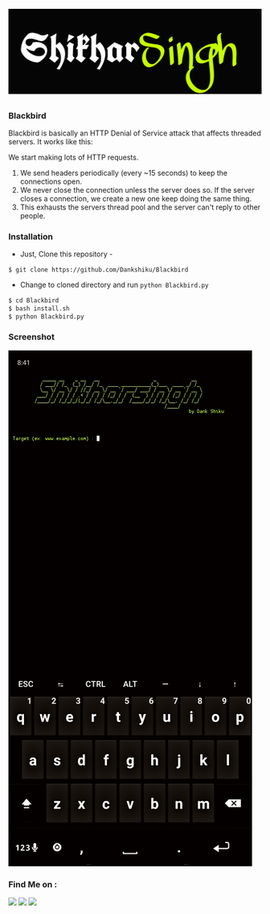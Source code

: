 <p align="center">
  <img src="./Images/logo.png">
</p>

##
<h3>Blackbird</h3>
Blackbird is basically an HTTP Denial of Service attack that affects threaded servers. It works like this:

We start making lots of HTTP requests.
1. We send headers periodically (every ~15 seconds) to keep the connections open.
2. We never close the connection unless the server does so. If the server closes a connection, we create a new one keep doing the same thing.
3. This exhausts the servers thread pool and the server can't reply to other people.

### Installation 
- Just, Clone this repository -
```
$ git clone https://github.com/Dankshiku/Blackbird
```

- Change to cloned directory and run `python Blackbird.py` 
```
$ cd Blackbird
$ bash install.sh
$ python Blackbird.py
```
### Screenshot

<p>
  <img src="./Images/1.png">
</p>

### Find Me on :
<p align="left">
  <a href="https://github.com/Dankshiku" target="_blank"><img src="https://img.shields.io/badge/Github-HTR--TECH-green?style=for-the-badge&logo=github"></a>
  <a href="https://www.instagram.com/Dankshiku" target="_blank"><img src="https://img.shields.io/badge/IG-%40tahmid.rayat-red?style=for-the-badge&logo=instagram"></a>
  <a href="https://m.me/Dankshiku" target="_blank"><img src="https://img.shields.io/badge/Chat-Messenger-blue?style=for-the-badge&logo=messenger"></a>
</p>


